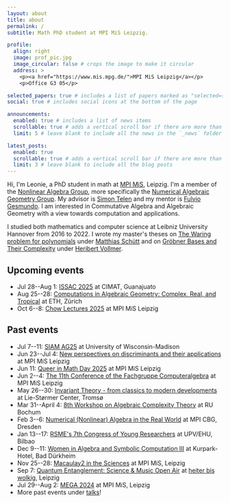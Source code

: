 ```yaml
---
layout: about
title: about
permalink: /
subtitle: Math PhD student at MPI MiS Leipzig.

profile:
  align: right
  image: prof_pic.jpg
  image_circular: false # crops the image to make it circular
  address: >
    <p><a href="https://www.mis.mpg.de/">MPI MiS Leipzig</a></p>
    <p>Office G3 05</p>

selected_papers: true # includes a list of papers marked as "selected={true}"
social: true # includes social icons at the bottom of the page

announcements:
  enabled: true # includes a list of news items
  scrollable: true # adds a vertical scroll bar if there are more than 3 news items
  limit: 5 # leave blank to include all the news in the `_news` folder

latest_posts:
  enabled: true
  scrollable: true # adds a vertical scroll bar if there are more than 3 new posts items
  limit: 3 # leave blank to include all the blog posts
---
```


Hi, I'm Leonie, a PhD student in math at [MPI MiS](https://www.mis.mpg.de/), Leipzig. I'm a member of the [Nonlinear Algebra Group](https://www.mis.mpg.de/nonlinear-algebra), more specifically the [Numerical Algebraic Geometry Group](https://www.mis.mpg.de/numerical-algebraic-geometry). My advisor is [Simon Telen](https://simontelen.webnode.page/) and my mentor is [Fulvio Gesmundo](https://fulges.github.io/). I am interested in Commutative Algebra and Algebraic Geometry with a view towards computation and applications.

I studied both mathematics and computer science at Leibniz University Hannover from 2016 to 2022. I wrote my master's theses on <a href="/assets/pdf/papers/The_Waring_problem_for_polynomials.pdf" target="_blank">The Waring problem for polynomials</a> under [Matthias Schütt](https://www.iag.uni-hannover.de/en/schuett/) and on <a href="/assets/pdf/papers/Groebner_Bases_and_Their_Complexity.pdf" target="_blank">Gröbner Bases and Their Complexity</a> under [Heribert Vollmer](https://www.thi.uni-hannover.de/en/vollmer/).

## Upcoming events

- Jul 28--Aug 1: [ISSAC 2025](https://www.issac-conference.org/2025/) at CIMAT, Guanajuato
- Aug 25--28: [Computations in Algebraic Geometry: Complex, Real, and Tropical](https://eth-its.ethz.ch/activities/CAG.html) at ETH, Zürich
- Oct 6--8: [Chow Lectures 2025](https://www.mis.mpg.de/de/events/series/chow-lectures-2025) at MPI MiS Leipzig

## Past events

- Jul 7--11: [SIAM AG25](https://www.siam.org/conferences-events/siam-conferences/ag25/) at University of Wisconsin-Madison
- Jun 23--Jul 4: [New perspectives on discriminants and their applications](https://www.mis.mpg.de/events/series/slmath-summer-school-new-perspectives-on-discriminants-and-their-applications) at MPI MiS Leipzig
- Jun 11: [Queer in Math Day 2025](https://www.mis.mpg.de/de/events/series/queer-in-math-day-2025) at MPI MiS Leipzig
- Jun 2--4: [The 11th Conference of the Fachgruppe Computeralgebra](https://www.mis.mpg.de/de/events/series/the-11th-conference-of-the-fachgruppe-computeralgebra) at MPI MiS Leipzig
- May 26--30: [Invariant Theory - from classics to modern developments](https://sites.google.com/view/time-2025-invariant-theory) at Lie-Størmer Center, Tromsø
- Mar 31--April 4: [8th Workshop on Algebraic Complexity Theory](https://qi.rub.de/wact) at RU Bochum
- Feb 3--6: [Numerical (Nonlinear) Algebra in the Real World](https://plan.events.mpg.de/event/355/overview) at MPI CBG, Dresden
- Jan 13--17: [RSME's 7th Congress of Young Researchers](https://jovenes2025.rsme.es/index_en.html) at UPV/EHU, Bilbao
- Dec 9--11: [Women in Algebra and Symbolic Computation III](https://www.computeralgebra.de/women-in-algebra-and-symbolic-computation-iii/) at Kurpark-Hotel, Bad Dürkheim
- Nov 25--28: [Macaulay2 in the Sciences](https://www.mis.mpg.de/events/series/macaulay2-in-the-sciences) at MPI MiS, Leipzig
- Sep 7: [Quantum Entanglement: Science & Music Open Air](https://www.instagram.com/quantumentanglementfestival/) at [heiter bis wolkig](https://www.instagram.com/cafe_heiter_bis_wolkig/), Leipzig
- Jul 29--Aug 2: [MEGA 2024](https://www.mis.mpg.de/de/events/series/mega-2024) at MPI MiS, Leipzig
- More past events under [talks](/talks)!